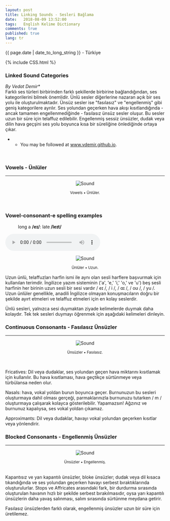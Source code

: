 ```yaml
---
layout: post
title: Linking Sounds - Sesleri Bağlama
date:   2018-08-09 13:52:00
tags:   English Kelime Dictionary
comments: true
published: true
lang: tr
---
```



<p class="meta">{{ page.date | date_to_long_string }} - Türkiye</p>

{% include CSS.html %}

### Linked Sound Categories

_By Vedat Demir*_
<br>
<i class="fas fa-paragraph fa-2x"></i> Farklı ses türleri birbirinden farklı şekillerde birbirine bağlandığından, ses kategorilerini bilmek önemlidir. Ünlü sesler diğerlerine nazaran açık bir ses yolu ile oluşturulmaktadır. Ünsüz sesler ise "fasılasız" ve "engellenmiş" gibi geniş kategorilere ayrılır. Ses yolundan geçerken hava akışı kısıtlandığında - ancak tamamen engellenmediğinde - fasılasız ünsüz sesler oluşur. Bu sesler uzun bir süre için telaffuz edilebilir. Engellenmiş sessiz ünsüzler, dudak veya dilin hava geçşini ses yolu boyunca  kısa bir süreliğine önlediğinde ortaya çıkar.


* * You may be followed at www.vdemir.github.io.

<br>


### Vowels - Ünlüler
***
<div class="resize" style="margin: 15px; text-align: center;">
  <img src="{{ site.baseurl }}/images/vowels.gif" alt="Sound" class="resize"  />
  <p><small>Vowels &bull; Ünlüler.</small></p>
</div>

<br>
<h3>Vowel-consonant-e spelling examples</h3><p style="margin-left:40px">long a <strong>/eɪ/</strong>: late<strong> /leɪt/</strong></p>

<audio controls>
  <source src="http://static1.squarespace.com/static/56a3a52dcbced637feaca73c/t/56db4c5d27d4bd867dd30585/1457212509156/late.mp3/original/late.mp3" type="audio/mpeg">
Your browser does not support the audio element.
</audio>

<div class="resize" style="margin: 15px; text-align: center;">
  <img src="{{ site.baseurl }}/images/intro-to-.jpg" alt="Sound" class="resize"  />
  <p><small>Ünlüler &bull; Uzun.</small></p>
</div>

Uzun ünlü, telaffuzları harfin ismi ile aynı olan sesli harflere başvurmak için kullanılan terimdir. İngilizce yazım sisteminin ('a', 'e,' 'i,' 'o,' ve 'u') beş sesli harfinin her birinin uzun sesli bir sesi vardır / eɪ /, / i /, / ɑɪ /, / oʊ /, / yu /. Uzun ünlüler genellikle, anadili İngilizce olmayan konuşmacıların doğru bir şekilde ayırt etmeleri ve telaffuz etmeleri için en kolay seslerdir. 

Ünlü sesleri, yalnızca sesi duymaktan ziyade kelimelerde duymak daha kolaydır. Tek tek sesleri duymayı öğrenmek için aşağıdaki kelimeleri dinleyin.
<br>

### Continuous Consonants - Fasılasız Ünsüzler
***

<div class="resize" style="margin: 15px; text-align: center;">
  <img src="{{ site.baseurl }}/images/continuous-consonants.gif" alt="Sound" class="resize"  />
  <p><small>Ünsüzler &bull; Fasılasız.</small></p>
</div>

<br>

Fricatives: Dil veya dudaklar, ses yolundan geçen hava miktarını kısıtlamak için kullanılır. Bu hava kısıtlaması, hava geçtikçe sürtünmeye veya türbülansa neden olur.

Nasals: hava, vokal yoldan burun boyunca geçer. Burnunuzun bu sesleri oluşturmaya dahil olması gerçeği, parmaklarınızla burnunuzu tutarken / m / oluşturmaya çalışarak kolayca gösterilebilir. Yapamazsın! Ağzınız ve burnunuz kapalıysa, ses vokal yoldan çıkamaz.

Approximants: Dil veya dudaklar, havayı vokal yolundan geçerken kısıtlar veya yönlendirir.
<br>
### Blocked Consonants - Engellenmiş Ünsüzler
***
<div class="resize" style="margin: 15px; text-align: center;">
  <img src="{{ site.baseurl }}/images/blocked-consonants.gif" alt="Sound" class="resize"  />
  <p><small>Ünsüzler &bull; Engellenmiş.</small></p>
</div>
<br>
Kapantısız ve yarı kapantılı ünsüzler, bloke ünsüzler; dudak veya dil kısaca tıkandığında ve ses yolundan geçerken havayı serbest bıraktıklarında oluşturulurlar. Stops ve Affricates arasındaki fark, bir durdurma sırasında oluşturulan havanın hızlı bir şekilde serbest bırakılmasıdır, oysa yarı kapantılı ünsüzlerin daha yavaş salınması, salım sırasında sürtünme meydana getirir.

Fasılasız ünsüzlerden farklı olarak, engellenmiş ünsüzler uzun bir süre için üretilemez.

<style>
img.resize {
  max-width:70%;
  max-height:70%;
}
</style>

